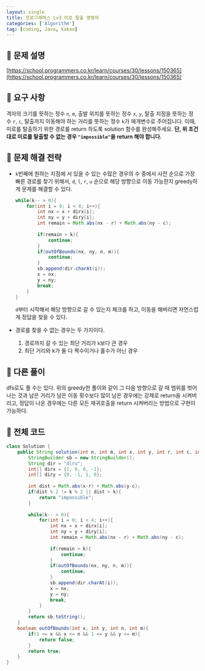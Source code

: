 ```yaml
---
layout: single
title: 프로그래머스 Lv3 미로 탈출 명령어
categories: ['Algorithm']
tag: [coding, Java, kakao]
---
```




## 📘 문제 설명

[https://school.programmers.co.kr/learn/courses/30/lessons/150365](https://school.programmers.co.kr/learn/courses/30/lessons/150365)

## 📘 요구 사항

격자의 크기를 뜻하는 정수 `n`, `m`, 출발 위치를 뜻하는 정수 `x`, `y`, 탈출 지점을 뜻하는 정수 `r`, `c`, 탈출까지 이동해야 하는 거리를 뜻하는 정수 `k`가 매개변수로 주어집니다. 이때, 미로를 탈출하기 위한 경로를 return 하도록 solution 함수를 완성해주세요. **단, 위 조건대로 미로를 탈출할 수 없는 경우 `"impossible"`을 return 해야 합니다.**

## 📖 문제 해결 전략

- `k`번째에 원하는 지점에 서 있을 수 있는 수많은 경우의 수 중에서 사전 순으로 가장 빠른 경로를 찾기 위해서, `d`, `l`, `r`, `u` 순으로 해당 방향으로 이동 가능한지 greedy하게 문제를 해결할 수 있다.
    
    ```java
    while(k-- > 0){
        for(int i = 0; i < 4; i++){
            int nx = x + dirx[i];
            int ny = y + diry[i];
            int remain = Math.abs(nx - r) + Math.abs(ny - c);
            
            if(remain > k){
                continue;
            }
            if(outOfBounds(nx, ny, n, m)){
                continue;
            }
            sb.append(dir.charAt(i));
            x = nx;
            y = ny;
            break;
        }
    }
    ```
    
    `d`부터 시작해서 해당 방향으로 갈 수 있는지 체크를 하고, 이동을 해버리면 자연스럽게 정답을 찾을 수 있다.
    
- 경로를 찾을 수 없는 경우는 두 가지이다.
    1. 경로까지 갈 수 있는 최단 거리가 `k`보다 큰 경우
    2. 최단 거리와 k가 둘 다 짝수이거나 홀수가 아닌 경우
    

## 📖 다른 풀이

dfs로도 풀 수는 있다. 위의 greedy한 풀이와 같이 그 다음 방향으로 갈 때 범위를 벗어나는 것과 남은 거리가 남은 이동 횟수보다 많이 남은 경우에는 강제로 return을 시켜버리고, 정답이 나온 경우에는 다른 모든 재귀호출을 return 시켜버리는 방법으로 구현이 가능하다.

## 📖 전체 코드

```java
class Solution {
    public String solution(int n, int m, int x, int y, int r, int c, int k) {
        StringBuilder sb = new StringBuilder();
        String dir = "dlru";
        int[] dirx = {1, 0, 0, -1};
        int[] diry = {0, -1, 1, 0};
        
        int dist = Math.abs(x-r) + Math.abs(y-c);
        if(dist % 2 != k % 2 || dist > k){
            return "impossible";
        }
        
        while(k-- > 0){
            for(int i = 0; i < 4; i++){
                int nx = x + dirx[i];
                int ny = y + diry[i];
                int remain = Math.abs(nx - r) + Math.abs(ny - c);
                
                if(remain > k){
                    continue;
                }
                if(outOfBounds(nx, ny, n, m)){
                    continue;
                }
                sb.append(dir.charAt(i));
                x = nx;
                y = ny;
                break;
            }
        }
        return sb.toString();
    }
    boolean outOfBounds(int x, int y, int n, int m){
        if(1 <= x && x <= n && 1 <= y && y <= m){
            return false;
        }
        return true;
    }
}
```